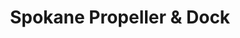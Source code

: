 ---
title: "Spokane Propeller & Dock"
url: /spokane-valley/spokane-propeller-und-dock/
shop: Allgemein
---